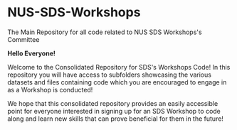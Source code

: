 # NUS-SDS-Workshops
The Main Repository for all code related to NUS SDS Workshops's Committee

**Hello Everyone!**

Welcome to the Consolidated Repository for SDS's Workshops Code! In this repository you will have access to subfolders showcasing the various datasets and files containing code which you are encouraged to engage in as a Workshop is conducted! 

We hope that this consolidated repository provides an easily accessible point for everyone interested in signing up for an SDS Workshop to code along and learn new skills that can prove beneficial for them in the future!
